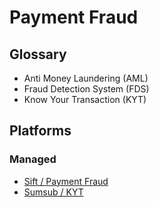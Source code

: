 # Payment Fraud

## Glossary

- Anti Money Laundering (AML)
- Fraud Detection System (FDS)
- Know Your Transaction (KYT)

## Platforms

### Managed

- [Sift / Payment Fraud](https://sift.com/solutions/payment-fraud)
- [Sumsub / KYT](https://sumsub.com/kyt)
